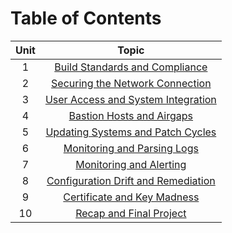 # Table of Contents

| Unit |                                                 Topic                                                 |
| :--: | :---------------------------------------------------------------------------------------------------: |
|  1   |   [Build Standards and Compliance](https://professionallinuxusersgroup.github.io/course-books/psc/u1intro)    |
|  2   |   [Securing the Network Connection](https://professionallinuxusersgroup.github.io/course-books/psc/u2intro)   |
|  3   | [User Access and System Integration](https://professionallinuxusersgroup.github.io/course-books/psc/u3intro)  |
|  4   |      [Bastion Hosts and Airgaps](https://professionallinuxusersgroup.github.io/course-books/psc/u4intro)      |
|  5   |  [Updating Systems and Patch Cycles](https://professionallinuxusersgroup.github.io/course-books/psc/u5intro)  |
|  6   |     [Monitoring and Parsing Logs](https://professionallinuxusersgroup.github.io/course-books/psc/u6intro)     |
|  7   |       [Monitoring and Alerting](https://professionallinuxusersgroup.github.io/course-books/psc/u7intro)       |
|  8   | [Configuration Drift and Remediation](https://professionallinuxusersgroup.github.io/course-books/psc/u8intro) |
|  9   |     [Certificate and Key Madness](https://professionallinuxusersgroup.github.io/course-books/psc/u9intro)     |
|  10  |      [Recap and Final Project](https://professionallinuxusersgroup.github.io/course-books/psc/u10intro)       |
